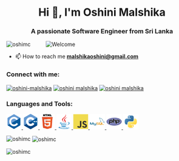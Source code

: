 
<h1 align="center">Hi 👋, I'm Oshini Malshika</h1>
<h3 align="center">A passionate Software Engineer from Sri Lanka</h3>

<img align="right" alt="Welcome" width="400" src="https://upload.wikimedia.org/wikipedia/commons/9/99/Welcome-31.gif">

<p align="left"> <img src="https://komarev.com/ghpvc/?username=oshimc&label=Profile%20views&color=0e75b6&style=flat" alt="oshimc" /> </p>

- 📫 How to reach me **malshikaoshini@gmail.com**

<h3 align="left">Connect with me:</h3>
<p align="left">
<a href="https://linkedin.com/in/oshini-malshika" target="blank"><img align="center" src="https://raw.githubusercontent.com/rahuldkjain/github-profile-readme-generator/master/src/images/icons/Social/linked-in-alt.svg" alt="oshini-malshika" height="30" width="40" /></a>
<a href="https://fb.com/oshini malshika" target="blank"><img align="center" src="https://raw.githubusercontent.com/rahuldkjain/github-profile-readme-generator/master/src/images/icons/Social/facebook.svg" alt="oshini malshika" height="30" width="40" /></a>
<a href="https://instagram.com/oshini malshika" target="blank"><img align="center" src="https://raw.githubusercontent.com/rahuldkjain/github-profile-readme-generator/master/src/images/icons/Social/instagram.svg" alt="oshini malshika" height="30" width="40" /></a>
</p>

<h3 align="left">Languages and Tools:</h3>
<p align="left"> <a href="https://www.cprogramming.com/" target="_blank" rel="noreferrer"> <img src="https://raw.githubusercontent.com/devicons/devicon/master/icons/c/c-original.svg" alt="c" width="40" height="40"/> </a> <a href="https://www.w3schools.com/cpp/" target="_blank" rel="noreferrer"> <img src="https://raw.githubusercontent.com/devicons/devicon/master/icons/cplusplus/cplusplus-original.svg" alt="cplusplus" width="40" height="40"/> </a> <a href="https://www.w3.org/html/" target="_blank" rel="noreferrer"> <img src="https://raw.githubusercontent.com/devicons/devicon/master/icons/html5/html5-original-wordmark.svg" alt="html5" width="40" height="40"/> </a> <a href="https://www.java.com" target="_blank" rel="noreferrer"> <img src="https://raw.githubusercontent.com/devicons/devicon/master/icons/java/java-original.svg" alt="java" width="40" height="40"/> </a> <a href="https://developer.mozilla.org/en-US/docs/Web/JavaScript" target="_blank" rel="noreferrer"> <img src="https://raw.githubusercontent.com/devicons/devicon/master/icons/javascript/javascript-original.svg" alt="javascript" width="40" height="40"/> </a> <a href="https://www.mysql.com/" target="_blank" rel="noreferrer"> <img src="https://raw.githubusercontent.com/devicons/devicon/master/icons/mysql/mysql-original-wordmark.svg" alt="mysql" width="40" height="40"/> </a> <a href="https://www.php.net" target="_blank" rel="noreferrer"> <img src="https://raw.githubusercontent.com/devicons/devicon/master/icons/php/php-original.svg" alt="php" width="40" height="40"/> </a> <a href="https://www.python.org" target="_blank" rel="noreferrer"> <img src="https://raw.githubusercontent.com/devicons/devicon/master/icons/python/python-original.svg" alt="python" width="40" height="40"/> </a> </p>

<p><img align="left" src="https://github-readme-stats.vercel.app/api/top-langs?username=oshimc&show_icons=true&locale=en&layout=compact" alt="oshimc" /></p>

<p>&nbsp;<img align="center" src="https://github-readme-stats.vercel.app/api?username=oshimc&show_icons=true&locale=en" alt="oshimc" /></p>

<p><img align="center" src="https://github-readme-streak-stats.herokuapp.com/?user=oshimc&" alt="oshimc" /></p>
